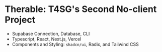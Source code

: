 # Therable: T4SG's Second No-client Project
- Supabase Connection, Database, CLI
- Typescript, React, Next.js, Vercel
- Components and Styling: `shadcn/ui`, Radix, and Tailwind CSS
